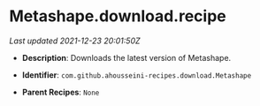 # Metashape.download.recipe

_Last updated 2021-12-23 20:01:50Z_

- **Description**: Downloads the latest version of Metashape.

- **Identifier**: `com.github.ahousseini-recipes.download.Metashape`

- **Parent Recipes**: `None`
